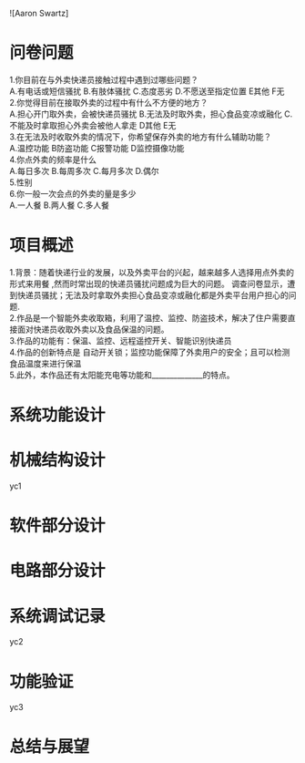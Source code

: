![Aaron Swartz]

# 问卷问题  
1.你目前在与外卖快递员接触过程中遇到过哪些问题？  
A.有电话或短信骚扰 B.有肢体骚扰 C.态度恶劣 D.不愿送至指定位置 E其他 F无  
2.你觉得目前在接取外卖的过程中有什么不方便的地方？  
A.担心开门取外卖，会被快递员骚扰 B.无法及时取外卖，担心食品变凉或融化 C.不能及时拿取担心外卖会被他人拿走 D其他 E无  
3.在无法及时收取外卖的情况下，你希望保存外卖的地方有什么辅助功能？  
A.温控功能 B防盗功能 C报警功能 D监控摄像功能  
4.你点外卖的频率是什么  
A.每日多次 B.每周多次 C.每月多次 D.偶尔  
5.性别  
6.你一般一次会点的外卖的量是多少  
A.一人餐 B.两人餐 C.多人餐  

# 项目概述  
1.背景：随着快递行业的发展，以及外卖平台的兴起，越来越多人选择用点外卖的形式来用餐 ,然而时常出现的快递员骚扰问题成为巨大的问题。 调查问卷显示，遭到快递员骚扰；无法及时拿取外卖担心食品变凉或融化都是外卖平台用户担心的问题.  
2.作品是一个智能外卖收取箱，利用了温控、监控、防盗技术，解决了住户需要直接面对快递员收取外卖以及食品保温的问题。  
3.作品的功能有：保温、监控、远程遥控开关、智能识别快递员  
4.作品的创新特点是 自动开关锁；监控功能保障了外卖用户的安全；且可以检测食品温度来进行保温  
5.此外，本作品还有太阳能充电等功能和______________的特点。  

# 系统功能设计

# 机械结构设计
yc1  

# 软件部分设计

# 电路部分设计

# 系统调试记录
yc2  

# 功能验证
yc3  

# 总结与展望
